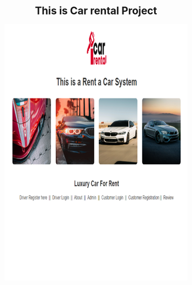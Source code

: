 <center>
<h1> This is Car rental Project  </h1>
  <a href="https://github.com/seaim76/img/blob/main/img/1.png"><img src="https://raw.githubusercontent.com/seaim76/img/main/img/1.png" alt="HTML tutorial" style="width:500px;height:700px;"></a>

</center>
